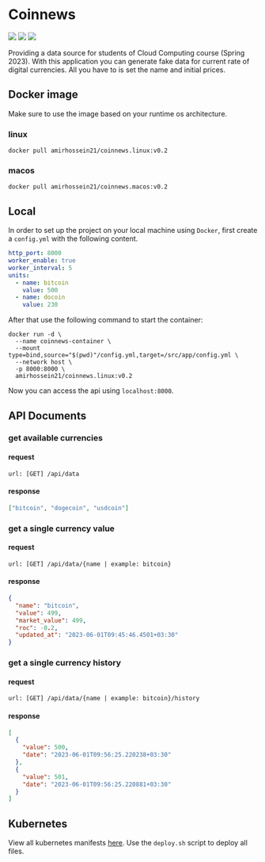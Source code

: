 # Coinnews

![](https://img.shields.io/github/v/release/amirhnajafiz/coinnews?include_prereleases)
![](https://img.shields.io/badge/language-Go-9cf)
![](https://img.shields.io/badge/go--version-1.20-9cc)

Providing a data source for students of Cloud Computing course (Spring 2023).
With this application you can generate fake data for current rate of digital currencies.
All you have to is set the name and initial prices.

## Docker image

Make sure to use the image based on your runtime os architecture.

### linux

```shell
docker pull amirhossein21/coinnews.linux:v0.2
```

### macos

```shell
docker pull amirhossein21/coinnews.macos:v0.2
```

## Local

In order to set up the project on your local machine using ```Docker```, first create
a ```config.yml``` with the following content.

```yaml
http_port: 8000
worker_enable: true
worker_interval: 5
units:
  - name: bitcoin
    value: 500
  - name: docoin
    value: 230
```

After that use the following command to start the container:

```shell
docker run -d \
  --name coinnews-container \
  --mount type=bind,source="$(pwd)"/config.yml,target=/src/app/config.yml \
  --network host \
  -p 8000:8000 \
  amirhossein21/coinnews.linux:v0.2
```

Now you can access the api using ```localhost:8000```.

## API Documents

### get available currencies

#### request

```shell
url: [GET] /api/data
```

#### response

```json
["bitcoin", "dogecoin", "usdcoin"]
```

### get a single currency value

#### request

```shell
url: [GET] /api/data/{name | example: bitcoin}
```

#### response

```json
{
  "name": "bitcoin",
  "value": 499,
  "market_value": 499,
  "roc": -0.2,
  "updated_at": "2023-06-01T09:45:46.4501+03:30"
}
```

### get a single currency history

#### request

```shell
url: [GET] /api/data/{name | example: bitcoin}/history
```

#### response

```json
[
  {
    "value": 500,
    "date": "2023-06-01T09:56:25.220238+03:30"
  },
  {
    "value": 501,
    "date": "2023-06-01T09:56:25.220881+03:30"
  }
]
```

## Kubernetes

View all kubernetes manifests [here](kubernetes). Use the ```deploy.sh``` script to deploy all files.
